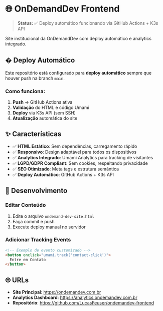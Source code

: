 # 🌐 OnDemandDev Frontend

> **Status:** ✅ Deploy automático funcionando via GitHub Actions + K3s API

Site institucional da OnDemandDev com deploy automático e analytics integrado.

## � Deploy Automático

Este repositório está configurado para **deploy automático** sempre que houver push na branch `main`.

### Como funciona:
1. **Push** → GitHub Actions ativa
2. **Validação** do HTML e código Umami
3. **Deploy** via K3s API (sem SSH)
4. **Atualização** automática do site

## ✨ Características

- ✅ **HTML Estático**: Sem dependências, carregamento rápido
- ✅ **Responsivo**: Design adaptável para todos os dispositivos  
- ✅ **Analytics Integrado**: Umami Analytics para tracking de visitantes
- ✅ **LGPD/GDPR Compliant**: Sem cookies, respeitando privacidade
- ✅ **SEO Otimizado**: Meta tags e estrutura semântica
- ✅ **Deploy Automático**: GitHub Actions + K3s API


## 🔧 Desenvolvimento

### Editar Conteúdo
1. Edite o arquivo `ondemand-dev-site.html`
2. Faça commit e push
3. Execute deploy manual no servidor

### Adicionar Tracking Events
```html
<!-- Exemplo de evento customizado -->
<button onclick="umami.track('contact-click')">
  Entre em Contato
</button>
```

## 🌐 URLs

- **Site Principal**: https://ondemandev.com.br
- **Analytics Dashboard**: https://analytics.ondemandev.com.br
- **Repositório**: https://github.com/LucasFeuser/ondemandev-frontend
